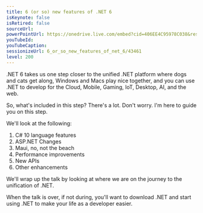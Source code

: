 ```yaml
---
title: 6 (or so) new features of .NET 6
isKeynote: false
isRetired: false
sourceUrl: 
powerPointUrl: https://onedrive.live.com/embed?cid=406EE4C95978C038&resid=406EE4C95978C038%2181769&authkey=AKcuQ7uy6byfws0&em=2
youTubeId: 
youTubeCaption: 
sessionizeUrl: 6_or_so_new_features_of_net_6/43461
level: 200
---
```

.NET 6 takes us one step closer to the unified .NET platform where dogs and cats get along, Windows and Macs play nice together, and you can use .NET to develop for the Cloud, Mobile, Gaming, IoT, Desktop, AI, and the web.

So, what's included in this step? There's a lot. Don't worry. I'm here to guide you on this step.

We'll look at the following:

1. C# 10 language features
2. ASP.NET Changes
3. Maui, no, not the beach
4. Performance improvements
5. New APIs
6. Other enhancements

We'll wrap up the talk by looking at where we are on the journey to the unification of .NET.

When the talk is over, if not during, you'll want to download .NET and start using .NET to make your life as a developer easier.
